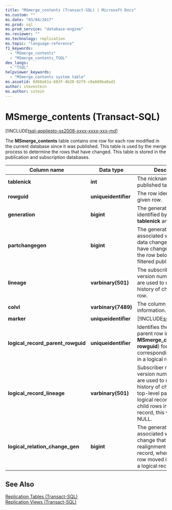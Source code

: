 ```yaml
---
title: "MSmerge_contents (Transact-SQL) | Microsoft Docs"
ms.custom: ""
ms.date: "03/04/2017"
ms.prod: sql
ms.prod_service: "database-engine"
ms.reviewer: ""
ms.technology: replication
ms.topic: "language-reference"
f1_keywords: 
  - "MSmerge_contents"
  - "MSmerge_contents_TSQL"
dev_langs: 
  - "TSQL"
helpviewer_keywords: 
  - "MSmerge_contents system table"
ms.assetid: 8d68a61a-683f-4b20-92f9-c0a8d9ba0ad1
author: stevestein
ms.author: sstein
---
```

# MSmerge_contents (Transact-SQL)
[!INCLUDE[tsql-appliesto-ss2008-xxxx-xxxx-xxx-md](../../includes/tsql-appliesto-ss2008-xxxx-xxxx-xxx-md.md)]

  The **MSmerge_contents** table contains one row for each row modified in the current database since it was published. This table is used by the merge process to determine the rows that have changed. This table is stored in the publication and subscription databases.  
  
|Column name|Data type|Description|  
|-----------------|---------------|-----------------|  
|**tablenick**|**int**|The nickname of the published table.|  
|**rowguid**|**uniqueidentifier**|The row identifier for the given row.|  
|**generation**|**bigint**|The generation of the row identified by the **tablenick** and **rowguid**.|  
|**partchangegen**|**bigint**|The generation associated with the last data change that could have changed whether the row belongs in a filtered publication.|  
|**lineage**|**varbinary(501)**|The subscriber nickname, version number pairs that are used to maintain a history of changes to this row.|  
|**colvl**|**varbinary(7489)**|The column version information.|  
|**marker**|**uniqueidentifier**|[!INCLUDE[ssInternalOnly](../../includes/ssinternalonly-md.md)]|  
|**logical_record_parent_rowguid**|**uniqueidentifier**|Identifies the top-level parent row in **MSmerge_contents** (by **rowguid**) for each corresponding child row in a logical record.|  
|**logical_record_lineage**|**varbinary(501)**|Subscriber nickname, version number pairs that are used to maintain a history of changes to the top-level parent row in a logical record. For all child rows in a logical record, this value is NULL.|  
|**logical_relation_change_gen**|**bigint**|The generation value associated with the last change that caused realignment in the logical record, where an existing row moved into or out of a logical record.|  
  
## See Also  
 [Replication Tables &#40;Transact-SQL&#41;](../../relational-databases/system-tables/replication-tables-transact-sql.md)   
 [Replication Views &#40;Transact-SQL&#41;](../../relational-databases/system-views/replication-views-transact-sql.md)  
  
  
